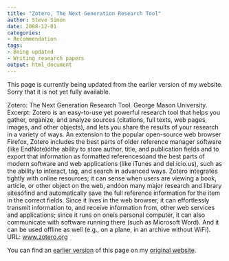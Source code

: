 ```yaml
---
title: "Zotero, The Next Generation Research Tool"
author: Steve Simon
date: 2008-12-01
categories:
- Recommendation
tags:
- Being updated
- Writing research papers
output: html_document
---
```

This page is currently being updated from the earlier version of my website. Sorry that it is not yet fully available.

Zotero: The Next Generation Research Tool. George Mason University. Excerpt: Zotero is an easy-to-use yet powerful research tool that helps you gather, organize, and analyze sources (citations, full texts, web pages, images, and other objects), and lets you share the results of your research in a variety of ways. An extension to the popular open-source web browser Firefox, Zotero includes the best parts of older reference manager software (like EndNote)óthe ability to store author, title, and publication fields and to export that information as formatted referencesóand the best parts of modern software and web applications (like iTunes and del.icio.us), such as the ability to interact, tag, and search in advanced ways. Zotero integrates tightly with online resources; it can sense when users are viewing a book, article, or other object on the web, andóon many major research and library sitesófind and automatically save the full reference information for the item in the correct fields. Since it lives in the web browser, it can effortlessly transmit information to, and receive information from, other web services and applications; since it runs on oneís personal computer, it can also communicate with software running there (such as Microsoft Word). And it can be used offline as well (e.g., on a plane, in an archive without WiFi). URL: www.zotero.org

<!---More--->

You can find an [earlier version][sim1] of this page on my [original website][sim2].

[sim1]: http://www.pmean.com/08/Interesting2008.html
[sim2]: http://www.pmean.com/original_site.html
